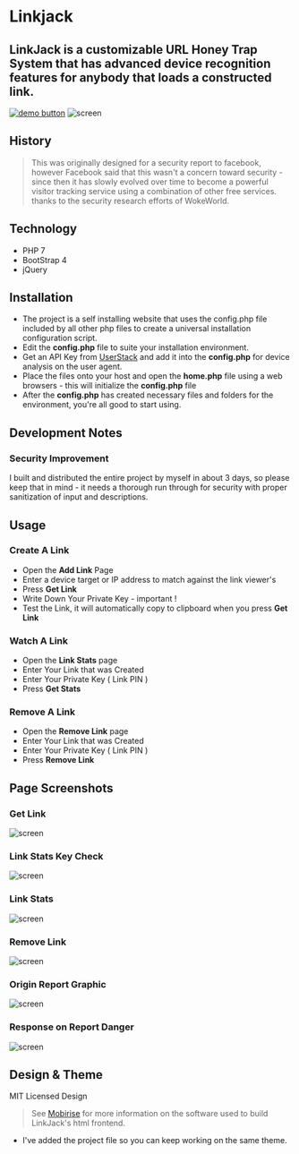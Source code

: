 # Linkjack

## LinkJack is a customizable URL Honey Trap System that has advanced device recognition features for anybody that loads a constructed link.
[![demo button](https://i.imgur.com/3Ugm8J7.jpg)](https://linkstats.ml) 
![screen](https://i.imgur.com/CetGtaL.jpg)

## History
> This was originally designed for a security report to facebook, however Facebook said that this wasn't a concern toward security - since then it has slowly evolved over time to become a powerful visitor tracking service using a combination of other free services. 
thanks to the security research efforts of WokeWorld.

## Technology
* PHP 7
* BootStrap 4
* jQuery

## Installation
* The project is a self installing website that uses the config.php file included by all other php files to create a universal installation configuration script.
* Edit the **config.php** file to suite your installation environment.
* Get an API Key from [UserStack](https://userstack.com) and add it into the **config.php** for device analysis on the user agent.
* Place the files onto your host and open the **home.php** file using a web browsers - this will initialize the **config.php** file 
* After the **config.php** has created necessary files and folders for the environment, you're all good to start using.

## Development Notes
### Security Improvement
I built and distributed the entire project by myself in about 3 days, so please keep that in mind - it needs a thorough run through for security with proper sanitization of input and descriptions.

## Usage
### Create A Link
* Open the **Add Link** Page
* Enter a device target or IP address to match against the link viewer's
* Press **Get Link** 
* Write Down Your Private Key - important !
* Test the Link, it will automatically copy to clipboard when you press **Get Link**

### Watch A Link
* Open the **Link Stats** page
* Enter Your Link that was Created
* Enter Your Private Key ( Link PIN )
* Press **Get Stats**

### Remove A Link
* Open the **Remove Link** page
* Enter Your Link that was Created
* Enter Your Private Key ( Link PIN )
* Press **Remove Link**


## Page Screenshots
### Get Link
![screen](https://i.imgur.com/dtBXBzR.jpg)

### Link Stats Key Check
![screen](https://i.imgur.com/Sh5m5he.jpg)

### Link Stats 
![screen](https://i.imgur.com/cusF2xO.jpg)


### Remove Link 
![screen](https://i.imgur.com/UGtYzru.jpg)


### Origin Report Graphic 
![screen](https://github.com/WokeWorld/LinkJack/blob/master/IMG_20200310_084516.jpg)


### Response on Report Danger
![screen](https://github.com/WokeWorld/LinkJack/blob/master/Screenshot_2020-06-15-13-02-56.jpg)

## Design & Theme 
MIT Licensed Design
> See [Mobirise](https://mobirise.com) for more information on the software used to build LinkJack's html frontend.
* I've added the project file so you can keep working on the same theme.


